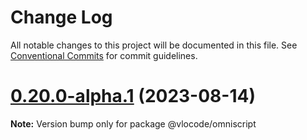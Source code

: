 # Change Log

All notable changes to this project will be documented in this file.
See [Conventional Commits](https://conventionalcommits.org) for commit guidelines.

# [0.20.0-alpha.1](https://github.com/Codeneos/vlocode/compare/v0.20.0-alpha.0...v0.20.0-alpha.1) (2023-08-14)

**Note:** Version bump only for package @vlocode/omniscript
